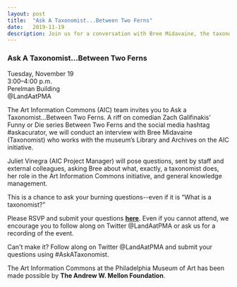 ```yaml
---
layout: post 
title:  "Ask A Taxonomist...Between Two Ferns"
date:   2019-11-19
description: Join us for a conversation with Bree Midavaine, the taxonomist working on the museum’s Art Information Commons (AIC) initiative. This event is styled after the comedic YouTube series, but with the substance of #AskACurator.
---
```


### Ask A Taxonomist...Between Two Ferns

Tuesday, November 19<br>
3:00–4:00 p.m.<br>
Perelman Building<br>
@LandAatPMA

The Art Information Commons (AIC) team invites you to Ask a Taxonomist...Between Two Ferns. A riff on comedian Zach Galifinakis’ Funny or Die series Between Two Ferns and the social media hashtag #askacurator, we will conduct an interview with Bree Midavaine (Taxonomist) who works with the museum’s Library and Archives on the AIC initiative. 

Juliet Vinegra (AIC Project Manager) will pose questions, sent by staff and external colleagues, asking Bree about what, exactly, a taxonomist does, her role in the Art Information Commons initiative, and general knowledge management. 

This is a chance to ask your burning questions--even if it is “What is a taxonomist?”

Please RSVP and submit your questions <b><a href="https://docs.google.com/forms/d/e/1FAIpQLSflMrciO5Pyy7baecTI7sd4wyGiuCWk2BhJWKZbCHrPtTeSrA/viewform?usp=sf_link">here</a></b>. Even if you cannot attend, we encourage you to follow along on Twitter @LandAatPMA or ask us for a recording of the event.

Can't make it? Follow along on Twitter @LandAatPMA and submit your questions using #AskATaxonomist.

The Art Information Commons at the Philadelphia Museum of Art has been made possible by <b>The Andrew W. Mellon Foundation</b>.

